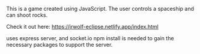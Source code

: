 This is a game created using JavaScript. The user controls a spaceship and can shoot rocks. 

Check it out here: https://jrwolf-eclipse.netlify.app/index.html



uses express server, and socket.io
npm install is needed to gain the necessary packages to support the server. 
